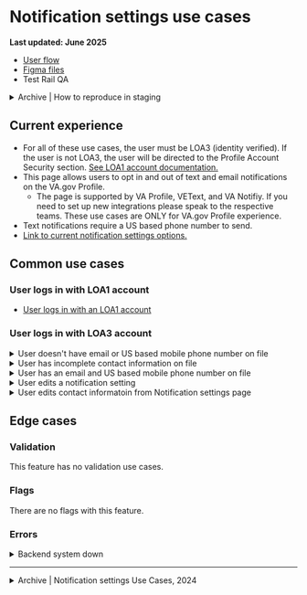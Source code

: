 # Notification settings use cases
**Last updated: June 2025**

- [User flow](https://app.mural.co/t/departmentofveteransaffairs9999/m/departmentofveteransaffairs9999/1747940089539/8f90eabb12750f7e358696b92a906f38ae130113?wid=0-1743526306164&outline=open)
- [Figma files](https://www.figma.com/design/e6JEtrwZCInKk9SjZktx2T/Profile---Notification-Settings?m=auto&node-id=251-8520&t=FblEkQJLTxHQCY0H-1)
- Test Rail QA

<details><summary>Archive | How to reproduce in staging</summary>

- [See user list in the sensitive repo](https://github.com/department-of-veterans-affairs/va.gov-team-sensitive/blob/master/products/identity-personalization/profile/notification_settings/default-send/qa-default-send.md)
- [User has no contact info on file](https://github.com/department-of-veterans-affairs/va.gov-team/blob/master/products/identity-personalization/profile/notification-preferences/use-cases/user-missing-contact-info.md#how-to-reproduce)
- [User has incomplete contact information on file](https://github.com/department-of-veterans-affairs/va.gov-team/blob/master/products/identity-personalization/profile/notification-preferences/use-cases/user-partial-contact-info.md#how-to-reproduce)
- [User wants to update notification settings](https://github.com/department-of-veterans-affairs/va.gov-team/blob/master/products/identity-personalization/profile/notification-preferences/use-cases/update-settings.md#how-to-reproduce)
- [Feature flags, documented in the FE documentation](https://github.com/department-of-veterans-affairs/va.gov-team/blob/master/products/identity-personalization/profile/notification-preferences/frontend/feature-flags.md)
- [VA.gov can’t display any notification settings](https://github.com/department-of-veterans-affairs/va.gov-team/blob/master/products/identity-personalization/profile/notification-preferences/use-cases/system-cant-display-notification-settings.md#how-to-reproduce)

</details>


## Current experience
- For all of these use cases, the user must be LOA3 (identity verified). If the user is not LOA3, the user will be directed to the Profile Account Security section. [See LOA1 account documentation.](https://github.com/department-of-veterans-affairs/va.gov-team/blob/master/products/identity-personalization/profile/use-cases/loa1-user.md)
- This page allows users to opt in and out of text and email notifications on the VA.gov Profile.
   - The page is supported by VA Profile, VEText, and VA Notifiy. If you need to set up new integrations please speak to the respective teams. These use cases are ONLY for VA.gov Profile experience.
- Text notifications require a US based phone number to send.
- [Link to current notification settings options.](https://github.com/department-of-veterans-affairs/va.gov-team/tree/master/products/identity-personalization/profile/notification-preferences#currently-we-support-the-following-notifications)
 
## Common use cases
### User logs in with LOA1 account
- [User logs in with an LOA1 account](https://github.com/department-of-veterans-affairs/va.gov-team/blob/master/products/identity-personalization/profile/use-cases/loa1-user.md)

### User logs in with LOA3 account

<details><summary>User doesn't have email or US based mobile phone number on file</summary>

- **Use case:** If a user does not have an email or a US based mobile phone number on file they see a warning alert prompting them to add contact information. [The link directs the user to the edit-as-a-subtask pattern.](https://github.com/department-of-veterans-affairs/va.gov-team/tree/master/products/identity-personalization/profile/editing-as-a-subtask)
- **Status code:** TBD
- **Content:**

Current

Header: We don’t have your contact information

To get started managing your notification settings, add an email address or phone number to your profile.

Link: Add an email address to your profile ›

Link: Add a mobile number to your profile ›



International phone number

Header: We don’t have your contact information

To get started managing your notification settings, add an email address or US based mobile phone number to your profile.

Link: Add an email address to your profile ›

Link: Add a US based mobile number to your profile ›

- **Format:** [Warning alert component](https://design.va.gov/components/alert/#warning-alert)
- [Link to designs](https://www.figma.com/design/e6JEtrwZCInKk9SjZktx2T/Profile---Notification-Settings?m=auto&node-id=2553-20776&t=9qMroEtWj0VhgZue-1)
- [Link to code]

</details>


<details><summary>User has incomplete contact information on file</summary>

- **Use case:** If a user has a missing email or phone number, we show:
   - The information on file with a link to edit, which prompts the edit-as-a-subtask flow.
   - A link prompting the user to add the missing information, which prompts the edit-as-a-subtask flow.
   - Notifications related to the missing information are hidden, and instead, the user sees an [expandable alert](https://design.va.gov/components/alert/alert-expandable/#default-informational) explaining which notifications are not visible.
- **Status code:** TBD
- **Content:** See designs
- **Format:** See designs
- Links to designs
   - [No email on file](https://www.figma.com/design/e6JEtrwZCInKk9SjZktx2T/Profile---Notification-Settings?m=auto&node-id=2553-20789&t=jPNC2z23oWW0ILj9-1)
   - [No mobile phone number on file](https://www.figma.com/design/e6JEtrwZCInKk9SjZktx2T/Profile---Notification-Settings?m=auto&node-id=2553-20816&t=jPNC2z23oWW0ILj9-1)
   - No US based mobile phone number on file TBD
- [Link to code]

</details>


<details><summary>User has an email and US based mobile phone number on file</summary>

- **Use case:** If a user has both an email and US based mobile phone number on file, we show:
   - The information on file with a link to edit, which prompts the edit-as-a-subtask flow.
   - All available email and text notifications. What notifications show/hide change based on the users benefits. Users can select or unselect a checkbox for each option.
- **Status code:** TBD
- **Content:** See designs
- **Format:** See designs
- [Links to designs](https://www.figma.com/design/e6JEtrwZCInKk9SjZktx2T/Profile---Notification-Settings?m=auto&node-id=2553-20854&t=4wWGU4X6ceXpQzN5-1)
- [Link to code]

</details>


<details><summary>User edits a notification setting</summary>

- **Use case:** The form is an auto-save form, so it doesn’t have an update or cancel button. An alert appears under the section header in cases of success or errors, depending on the outcome of the data. A loading indicator displays while the setting is updated.
- **Status code:** TBD
- **Content:** See designs
- **Format:** See designs
- Links to designs
   - [Save success](https://www.figma.com/design/e6JEtrwZCInKk9SjZktx2T/Profile---Notification-Settings?m=auto&node-id=2526-20116&t=4wWGU4X6ceXpQzN5-1)
   - [Save error](https://www.figma.com/design/e6JEtrwZCInKk9SjZktx2T/Profile---Notification-Settings?m=auto&node-id=2526-21899&t=4wWGU4X6ceXpQzN5-1)
- [Link to code]

</details>


<details><summary>User edits contact informatoin from Notification settings page</summary>

- **Use case:** If a user edits their email or mobile phone number from the Notification settings page, they will launch the edit-as-a-subtask flow. The flow is a single question flow that updates their contact information then directs the user back to the page.
- **Status code:** TBD
- **Content:** See designs
- **Format:** See designs
- [Links to designs](https://www.figma.com/design/e6JEtrwZCInKk9SjZktx2T/Profile---Notification-Settings?m=auto&node-id=2553-20829&t=4wWGU4X6ceXpQzN5-1)
- [Link to code]

</details>


## Edge cases
### Validation
This feature has no validation use cases.

### Flags 
There are no flags with this feature.

### Errors

<details><summary>Backend system down</summary>

- **Use case:** Cannot connect to the back end.
- **Status code:** TBD
- **Content:**

H2: This page isn't available right now

We’re sorry. Something went wrong on our end. Refresh this page or try again later.	

- **Format:** [Warning alert component](https://design.va.gov/components/alert/#warning-alert)
- [Link to designs](https://www.figma.com/design/e6JEtrwZCInKk9SjZktx2T/Profile---Notification-Settings?m=auto&node-id=2553-20750&t=4wWGU4X6ceXpQzN5-1)
- [Link to code]

</details>

---

<details><summary>Archive | Notification settings Use Cases, 2024</summary>
	
# Notification settings Use Cases
**Last updated: (feature flag link)**
For all of these use cases, the user must be LOA3 (identity verified). If the user is not LOA3, the only thing they can access in profile is the Account Security section.

## Users
[see user list in the sensitive repo](https://github.com/department-of-veterans-affairs/va.gov-team-sensitive/blob/master/products/identity-personalization/profile/notification_settings/default-send/qa-default-send.md)

## Common use cases
### User logs in with LOA1 account
- [User logs in with an LOA1 account](https://github.com/department-of-veterans-affairs/va.gov-team/blob/master/products/identity-personalization/profile/use-cases/loa1-user.md)

### User logs in with LOA3 account
#### User has contact info on file for existing notification channels
- [User needs to update setting for one or more notifications](https://github.com/department-of-veterans-affairs/va.gov-team/tree/master/products/identity-personalization/profile/notification-preferences/use-cases/update-settings.md)

#### User has partial or missing contact information
- [User has partial contact info (email OR phone number)](https://github.com/department-of-veterans-affairs/va.gov-team/blob/master/products/identity-personalization/profile/notification-preferences/use-cases/user-partial-contact-info.md)
	- This is only valid once we have multiple notification channels (e.g. text and email)
- [User doesn’t have contact info on file for any existing notification channels](https://github.com/department-of-veterans-affairs/va.gov-team/tree/master/products/identity-personalization/profile/notification-preferences/use-cases/user-missing-contact-info.md)

## Edge cases
### Flags 
There are no flags associated with this feature.

### Validation
This feature has no validation use cases.

### System
- [Something has gone wrong and VA.gov can’t display any notification settings](https://github.com/department-of-veterans-affairs/va.gov-team/tree/master/products/identity-personalization/profile/notification-preferences/use-cases/use-cases/system-cant-display-notification-settings.md)

## Flow diagrams
- [High-level user flow](https://www.figma.com/file/e6JEtrwZCInKk9SjZktx2T/Profile---Notification-Settings?type=design&node-id=1%3A12888&mode=design&t=beICgF9Ke3eKxb6t-1)

## Feature Flags 
- [documented in the FE documentation](https://github.com/department-of-veterans-affairs/va.gov-team/blob/master/products/identity-personalization/profile/notification-preferences/frontend/feature-flags.md)

</details>
